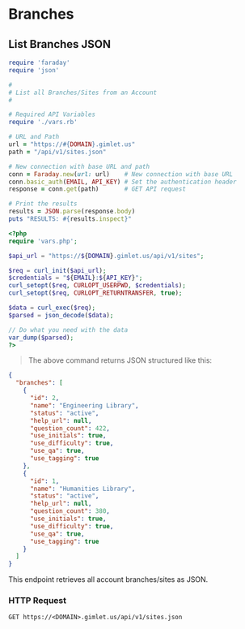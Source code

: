 # Branches

## List Branches JSON

```ruby
require 'faraday'
require 'json'

#
# List all Branches/Sites from an Account
#

# Required API Variables
require './vars.rb'

# URL and Path
url = "https://#{DOMAIN}.gimlet.us"
path = "/api/v1/sites.json"

# New connection with base URL and path
conn = Faraday.new(url: url)    # New connection with base URL
conn.basic_auth(EMAIL, API_KEY) # Set the authentication header
response = conn.get(path)       # GET API request

# Print the results
results = JSON.parse(response.body)
puts "RESULTS: #{results.inspect}"
```

```php
<?php
require 'vars.php';

$api_url = "https://${DOMAIN}.gimlet.us/api/v1/sites";

$req = curl_init($api_url);
$credentials = "${EMAIL}:${API_KEY}";
curl_setopt($req, CURLOPT_USERPWD, $credentials);
curl_setopt($req, CURLOPT_RETURNTRANSFER, true);

$data = curl_exec($req);
$parsed = json_decode($data);

// Do what you need with the data
var_dump($parsed);
?>
```

> The above command returns JSON structured like this:

```json
{
  "branches": [
    {
      "id": 2,
      "name": "Engineering Library",
      "status": "active",
      "help_url": null,
      "question_count": 422,
      "use_initials": true,
      "use_difficulty": true,
      "use_qa": true,
      "use_tagging": true
    },
    {
      "id": 1,
      "name": "Humanities Library",
      "status": "active",
      "help_url": null,
      "question_count": 380,
      "use_initials": true,
      "use_difficulty": true,
      "use_qa": true,
      "use_tagging": true
    }
  ]
}
```

This endpoint retrieves all account branches/sites as JSON.

### HTTP Request

`GET https://<DOMAIN>.gimlet.us/api/v1/sites.json`
